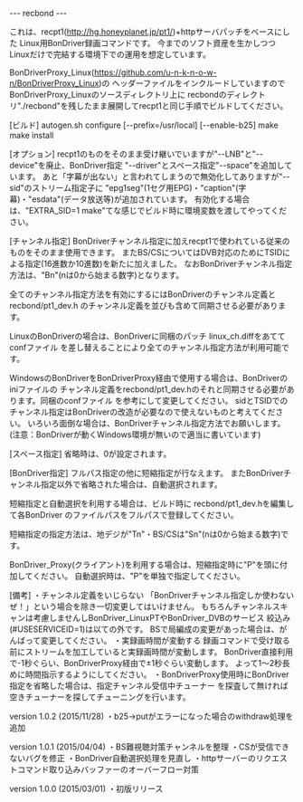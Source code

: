 --- recbond ---

これは、recpt1(http://hg.honeyplanet.jp/pt1/)+httpサーバパッチをベースにした
Linux用BonDriver録画コマンドです。
今までのソフト資産を生かしつつLinuxだけで完結する環境下での運用を想定しています。

BonDriverProxy_Linux(https://github.com/u-n-k-n-o-w-n/BonDriverProxy_Linux)の
ヘッダーファイルをインクルードしていますのでBonDriverProxy_Linuxのソースディレクトリ上に
recbondのディレクトリ"./recbond"を残したまま展開してrecpt1と同じ手順でビルドしてください。


[ビルド]
autogen.sh
configure [--prefix=/usr/local] [--enable-b25]
make
make install


[オプション]
recpt1のものをそのまま受け継いでいますが"--LNB"と"--device"を廃止、BonDriver指定
"--driver"とスペース指定"--space"を追加しています。
あと「字幕が出ない」と言われてしまうので無効化してありますが"--sid"のストリーム指定子に
"epg1seg"(1セグ用EPG)・"caption"(字幕)・"esdata"(データ放送等)が追加されています。
有効化する場合は、"EXTRA_SID=1 make"てな感じでビルド時に環境変数を渡してやってください。


[チャンネル指定]
BonDriverチャンネル指定に加えrecpt1で使われている従来のものをそのまま使用できます。
またBS/CSについてはDVB対応のためにTSIDによる指定(16進数か10進数)を新たに加えました。
なおBonDriverチャンネル指定方法は、"Bn"(nは0から始まる数字)となります。

全てのチャンネル指定方法を有効にするにはBonDriverのチャンネル定義とrecbond/pt1_dev.h
のチャンネル定義を並びも含めて同期させる必要があります。

LinuxのBonDriverの場合は、BonDriverに同梱のパッチ linux_ch.diffをあててconfファイル
を差し替えることにより全てのチャンネル指定方法が利用可能です。

WindowsのBonDriverをBonDriverProxy経由で使用する場合は、BonDriverのiniファイルの
チャンネル定義をrecbond/pt1_dev.hのそれと同期させる必要があります。同梱のconfファイル
を参考にして変更してください。
sidとTSIDでのチャンネル指定はBonDriverの改造が必要なので使えないものと考えてください。
いろいろ面倒な場合は、BonDriverチャンネル指定方法でお願いします。
(注意：BonDriverが動くWindows環境が無いので適当に書いています)


[スペース指定]
省略時は、0が設定されます。


[BonDriver指定]
フルパス指定の他に短縮指定が行なえます。
またBonDriverチャンネル指定以外で省略された場合は、自動選択されます。

短縮指定と自動選択を利用する場合は、ビルド時に recbond/pt1_dev.hを編集して各BonDriver
のファイルパスをフルパスで登録してください。

短縮指定の指定方法は、地デジが"Tn"・BS/CSは"Sn"(nは0から始まる数字)です。

BonDriver_Proxy(クライアント)を利用する場合は、短縮指定時に"P"を頭に付加してください。
自動選択時は、"P"を単独で指定してください。


[備考]
・チャンネル定義をいじらない
  「BonDriverチャンネル指定しか使わないぜ！」という場合を除き一切変更してはいけません。
  もちろんチャンネルスキャンは考慮しませんしBonDriver_LinuxPTやBonDriver_DVBのサービス
  絞込み(#USESERVICEID=1)は以ての外です。
  BSで局編成の変更があった場合は、がんばって変更してください。
・実録画時間が変動する
  録画コマンドで受け取る前にストリームを加工していると実録画時間が変動します。
  BonDriver直接利用で-1秒ぐらい、BonDriverProxy経由で±1秒ぐらい変動します。
  よって1～2秒長めに時間指示するようにしてください。
・BonDriverProxy使用時にBonDriver指定を省略した場合は、指定チャンネル受信中チューナー
  を探査して無ければ空きチューナーを探してチューニングを行います。

version 1.0.2 (2015/11/28)
	・b25->putがエラーになった場合のwithdraw処理を追加

version 1.0.1 (2015/04/04)
	・BS難視聴対策チャンネルを整理
	・CSが受信できないバグを修正
	・BonDriver自動選択処理を見直し
	・httpサーバーのリクエストコマンド取り込みバッファーのオーバーフロー対策

version 1.0.0 (2015/03/01)
	・初版リリース
